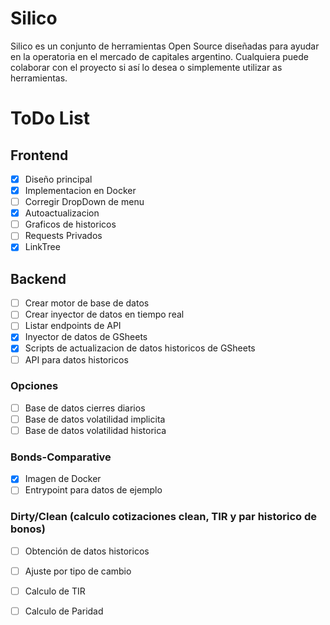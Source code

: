 <!--
**inside-silico/inside-silico** is a ✨ _special_ ✨ repository because its `README.md` (this file) appears on your GitHub profile.

Here are some ideas to get you started:

- 🔭 I’m currently working on ...
- 🌱 I’m currently learning ...
- 👯 I’m looking to collaborate on ...
- 🤔 I’m looking for help with ...
- 💬 Ask me about ...
- 📫 How to reach me: ...
- 😄 Pronouns: ...
- ⚡ Fun fact: ...
-->
# Silico 

Silico es un conjunto de herramientas Open Source diseñadas para ayudar en la operatoria en el mercado de capitales argentino. Cualquiera puede colaborar con el proyecto si así lo desea o simplemente utilizar as herramientas.

# ToDo List

## Frontend
- [x] Diseño principal
- [x] Implementacion en Docker
- [ ] Corregir DropDown de menu
- [x] Autoactualizacion
- [ ] Graficos de historicos
- [ ] Requests Privados
- [X] LinkTree

## Backend
- [ ] Crear motor de base de datos
- [ ] Crear inyector de datos en tiempo real
- [ ] Listar endpoints de API
- [x] Inyector de datos de GSheets
- [x] Scripts de actualizacion de datos historicos de GSheets
- [ ] API para datos historicos

### Opciones
- [ ] Base de datos cierres diarios
- [ ] Base de datos volatilidad implicita
- [ ] Base de datos volatilidad historica

### Bonds-Comparative
- [x] Imagen de Docker
- [ ] Entrypoint para datos de ejemplo

### Dirty/Clean (calculo cotizaciones clean, TIR y par historico de bonos)
- [ ] Obtención de datos historicos
- [ ] Ajuste por tipo de cambio
- [ ] Calculo de TIR
- [ ] Calculo de Paridad




